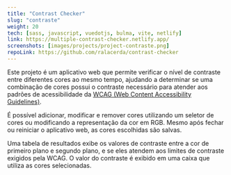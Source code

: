 ```yaml
---
title: "Contrast Checker"
slug: "contraste"
weight: 20
tech: [sass, javascript, vuedotjs, bulma, vite, netlify]
link: https://multiple-contrast-checker.netlify.app/
screenshots: [images/projects/project-contraste.png]
repoLink: https://github.com/ralacerda/contrast-checker
---
```


Este projeto é um aplicativo web que permite verificar o nível de contraste entre diferentes cores ao mesmo tempo, ajudando a determinar se uma combinação de cores possui o contraste necessário para atender aos padrões de acessibilidade da [WCAG (Web Content Accessibility Guidelines)](https://webaim.org/articles/contrast/).

É possível adicionar, modificar e remover cores utilizando um seletor de cores ou modificando a representação da cor em RGB. Mesmo após fechar ou reiniciar o aplicativo web, as cores escolhidas são salvas.

Uma tabela de resultados exibe os valores de contraste entre a cor de primeiro plano e segundo plano, e se eles atendem aos limites de contraste exigidos pela WCAG. O valor do contraste é exibido em uma caixa que utiliza as cores selecionadas.
